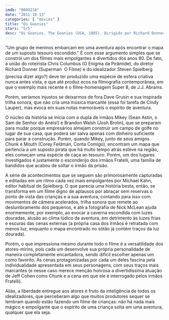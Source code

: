 ```yaml
---
imdb: "0089218"
date: "2011-10-13"
categories: [ "movies" ]
title: "Os Goonies"
stars: "5/5"
desc: "Os Goonies. The Goonies (USA, 1985). Dirigido por Richard Donner. Escrito por Steven Spielberg, Chris Columbus. Com Sean Astin, Josh Brolin, Jeff Cohen, Corey Feldman, Kerri Green, Martha Plimpton, Jonathan Ke Quan, John Matuszak, Robert Davi."
---
```

"Um grupo de meninos embarcam em uma aventura após encontrar o mapa de um suposto tesouro escondido." É com esse argumento simples que se constrói um dos filmes mais empolgantes e divertidos dos anos 80. De fato, a união do roteirista Chris Columbus (O Enigma da Pirâmide), do diretor Richard Donner (Superman  O Filme) e do idealizador Steven Spielberg (precisa dizer algo?) deve ter produzido uma espécie de esfera criativa nunca antes vista, e que até produz ecos na filmografia contemporânea, em que o exemplo mais recente é o filme-homenagem Super 8, de J.J. Abrams.

Porém, seríamos injustos se deixarmos de fora Dave Grusin e sua inspirada trilha sonora, que não cria uma música marcante (essa foi tarefa de Cindy Lauper), mas evoca em suas notas memoráveis o espírito de aventura.

O núcleo da história se inicia com a dupla de irmãos Mikey (Sean Astin, o Sam de Senhor do Anéis!) e Brandon Walsh (Josh Brolin), que se preparam para mudar porque empresários almejam construir um campo de golfe no lugar de sua casa, que poderá ser salva apenas com dinheiro suficiente para parar a construção. Porém, quando Mikey, junto de seus amigos Chunk e Mouth (Corey Feldman, Conta Comigo), encontram um mapa que pertencia a um suposto pirata que há muito tempo atrás esteve na região, eles começam uma espécie de caça ao tesouro. Porém, um dos lugares investigados é justamente o esconderijo dos irmãos Fratelli, uma família de bandidos que acabou de soltar o irmão da prisão.

A série de acontecimentos que se seguem são primorosamente capturadas e editadas em um ritmo cada vez mais empolgantes por Michael Kahn, editor habitual de Spielberg. O que parecia uma história besta, então, se transforma em um filme digno de aplausos por abraçar sem reservas o ponto de vista das crianças e a sua aventura, contando para isso com movimentos de câmera acelerados, trilha sonora que remete ao deslumbramento dos pequenos, e até a fotografia de Nick McLean ajuda enormemente, por exemplo, ao evocar a caverna escondida com luzes douradas, alusão ao clima lúdico da aventura, em detrimento às luzes frias e escuras das cenas externas (a própria casa dos irmãos é retratada com menos luz, enquanto o mapa encontrado no sótão já contém traços da luz dourada).

Porém, o que impressiona mesmo durante todo o filme é a versatilidade dos atores-mirins, pois cada um desenvolve sua própria personalidade de maneira completamente encantadora, sendo difícil escolher apenas um como favorito. As cenas protagonizadas por cada um deles fascina pela individualidade apresentada em seus personagens, com seus traços mais marcantes (e nesse caso merece menção honrosa a divertidíssima atuação de Jeff Cohen como Chunk e a cena em que ele é interrogado pelos irmãos Fratelli).

Aliás, a liberdade entregue aos atores é fruto da inteligência de todos os idealizadores, que perceberam algo que muitos produtores sequer se lembram quando estão fazendo um filme de crianças: não há nada mais mágico e empolgante que o espírito de uma criança solta em uma aventura, qualquer que ela seja.

